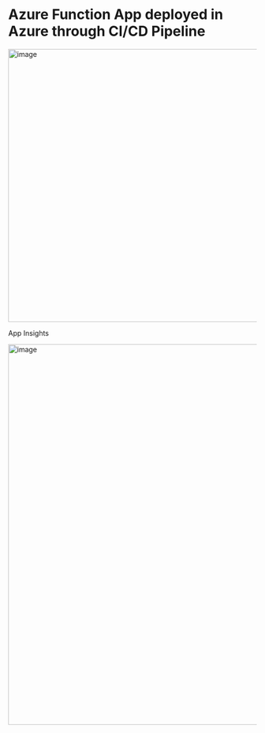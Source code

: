 # Azure Function App deployed in Azure through CI/CD Pipeline

<img width="1034" height="553" alt="image" src="https://github.com/user-attachments/assets/866224a9-f585-4931-a3e1-c5369f7d83dd" />

App Insights

<img width="1297" height="771" alt="image" src="https://github.com/user-attachments/assets/145d2a71-79b1-481d-ab0c-d01519c421df" />

